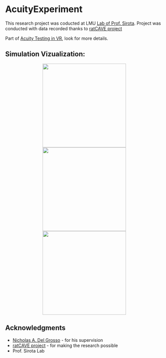 # AcuityExperiment

This research project was coducted at  LMU [Lab of Prof. Sirota](https://www.mcn.uni-muenchen.de/members/regular/sirota/index.html). Project was conducted with data recorded thanks to [ratCAVE project](https://github.com/ratcave)

Part of [Acuity Testing in VR](https://github.com/alTeska/VR_Acuity), look for more details.



## Simulation Vizualization:

<figure><center>
<p float="left">
    <img src="/viz/stim1.gif" width="266">
    <img src="/viz/stim3.gif" width="266">
    <img src="/viz/stim5.gif" width="266">
</center></p>
</figure>

## Acknowledgments
* [Nicholas A. Del Grosso](https://github.com/nickdelgrosso) - for his supervision
* [ratCAVE project](https://github.com/ratcave) - for making the research possible
* Prof. Sirota Lab
